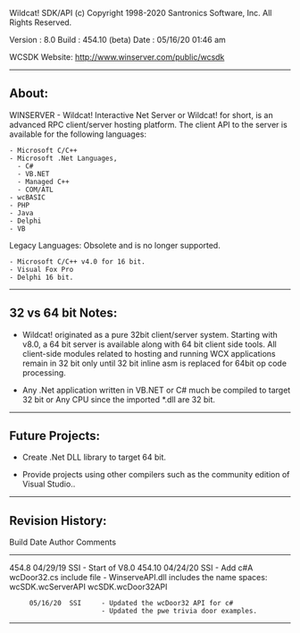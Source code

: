Wildcat! SDK/API
(c) Copyright 1998-2020 Santronics Software, Inc. All Rights Reserved.

Version   : 8.0
Build     : 454.10 (beta)
Date      : 05/16/20 01:46 am

WCSDK Website: http://www.winserver.com/public/wcsdk

------
About:
------

WINSERVER - Wildcat! Interactive Net Server or Wildcat! for short, is an
advanced  RPC client/server hosting platform. The client API to the
server is available for the following languages:

    - Microsoft C/C++
    - Microsoft .Net Languages,
      - C#
      - VB.NET
      - Managed C++
      - COM/ATL
    - wcBASIC
    - PHP
    - Java
    - Delphi
    - VB

Legacy Languages: Obsolete and is no longer supported.

    - Microsoft C/C++ v4.0 for 16 bit.
    - Visual Fox Pro
    - Delphi 16 bit.

-------------------
32 vs 64 bit Notes:
-------------------

- Wildcat! originated as a pure 32bit client/server system.  Starting with
  v8.0, a 64 bit server is available along with 64 bit client side tools.
  All client-side modules related to hosting and running WCX applications
  remain in 32 bit only until 32 bit inline asm is replaced for 64bit op
  code processing.

- Any .Net application written in VB.NET or C# much be compiled to target
  32 bit or Any CPU since the imported *.dll are 32 bit.


------------------
Future Projects:
------------------

- Create .Net DLL library to target 64 bit.

- Provide projects using other compilers such as the community edition
  of Visual Studio..

-----------------
Revision History:
-----------------

Build    Date      Author  Comments
-----    --------  ------  -------------------------------------------
454.8    04/29/19  SSI     - Start of V8.0
454.10   04/24/20  SSI     - Add c#A wcDoor32.cs include file
                           - WinserveAPI.dll includes the name spaces:
                             wcSDK.wcServerAPI
                             wcSDK.wcDoor32API

         05/16/20  SSI     - Updated the wcDoor32 API for c#
                           - Updated the pwe trivia door examples.
-----    --------  ------  -------------------------------------------
